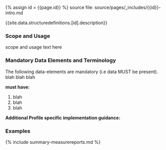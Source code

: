 
{% assign id = {{page.id}} %}
source file: source/pages/\_includes/{{id}}-intro.md

{{site.data.structuredefinitions.[id].description}}

### Scope and Usage

scope and usage text here

### Mandatory Data Elements and Terminology

The following data-elements are mandatory (i.e data MUST be present). blah blah blah

**must have:**

1. blah
1. blah
1. blah

**Additional Profile specific implementation guidance:**

### Examples

{% include summary-measurereports.md %}
